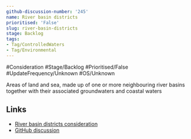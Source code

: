 ```yaml
---
github-discussion-number: '245'
name: River basin districts
prioritised: 'False'
slug: river-basin-districts
stage: Backlog
tags:
- Tag/ControlledWaters
- Tag/Environmental
---
```


#Consideration #Stage/Backlog #Prioritised/False #UpdateFrequency/Unknown #OS/Unknown

Areas of land and sea, made up of one or more neighbouring river basins together with their associated groundwaters and coastal waters

## Links

* [River basin districts consideration](https://design.planning.data.gov.uk/planning-consideration/river-basin-districts)
* [GitHub discussion](https://github.com/digital-land/data-standards-backlog/discussions/245)